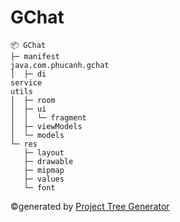# GChat

```
📦 GChat
├─ manifest
java.com.phucanh.gchat
│  ├─ di
service
utils
│  ├─ room
│  ├─ ui
│  │  └─ fragment
│  ├─ viewModels
│  └─ models
└─ res
   ├─ layout
   ├─ drawable
   ├─ mipmap
   ├─ values
   └─ font
```
©generated by [Project Tree Generator](https://woochanleee.github.io/project-tree-generator)
